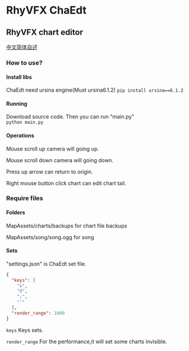 # RhyVFX ChaEdt
## RhyVFX chart editor

[中文简体自述](README_cn.md)

### How to use?

#### Install libs

ChaEdt need ursina engine(Must ursina6.1.2)
`pip install ursina==6.1.2`

#### Running
Download source code.
Then you can run "main.py"  
`python main.py`



#### Operations
Mouse scroll up camera will going up. 

Mouse scroll down camera will going down. 

Press up arrow can return to origin. 

Right mouse button click chart can edit chart tail. 


### Require files
#### Folders
MapAssets/charts/backups for chart file backups

MapAssets/song/song.ogg for song




#### Sets
"settings.json" is ChaEdt set file.

```json
{
  "keys": [
    "s",
    "d",
    ";",
    "'"
  ],
  "render_range": 1000
}
```

`keys` Keys sets.

`render_range` For the performance,it will set some charts invisible.


